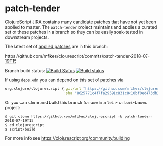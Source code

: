 # patch-tender
ClojureScript [JIRA](https://dev.clojure.org/jira/browse/CLJS) contains many candidate patches that have not yet been applied to master.
The `patch-tender` project maintains and applies a curated set of these patches in a branch so they can be easily soak-tested in downstream projects.

The latest set of [applied patches](https://github.com/clojure/clojurescript/compare/master...mfikes:patch-tender-2018-07-19T15) are in this branch:

   https://github.com/mfikes/clojurescript/commits/patch-tender-2018-07-19T15 

Branch build status: [![Build Status](https://travis-ci.org/mfikes/clojurescript.svg?branch=patch-tender-2018-07-19T15)](https://travis-ci.org/mfikes/clojurescript) [![Build status](https://ci.appveyor.com/api/projects/status/oggs1yydb8c2t6pa/branch/patch-tender-2018-07-19T15?svg=true)](https://ci.appveyor.com/project/mfikes/clojurescript/branch/patch-tender-2018-07-19T15)

If using `deps.edn` you can depend on this set of patches via
```clojure
org.clojure/clojurescript {:git/url "https://github.com/mfikes/clojurescript"
                           :sha "8625771c4f7fa29591c831c8c10bf0ed473db22e"} 
```

Or you can clone and build this branch for use in a `lein`- or `boot`-based project:

```
$ git clone https://github.com/mfikes/clojurescript -b patch-tender-2018-07-19T15
$ cd clojurescript
$ script/build
```
For more info see https://clojurescript.org/community/building